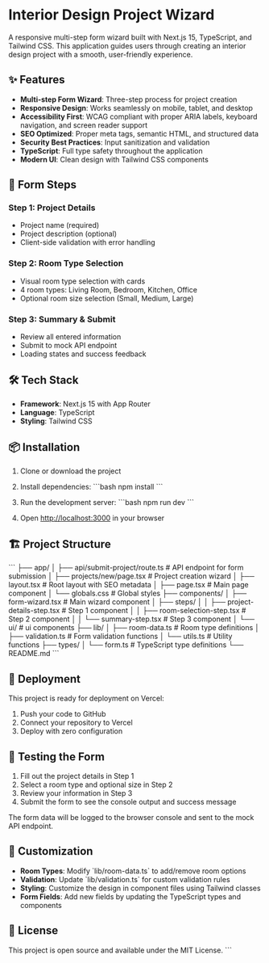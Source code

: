 # Interior Design Project Wizard

A responsive multi-step form wizard built with Next.js 15, TypeScript, and Tailwind CSS. This application guides users through creating an interior design project with a smooth, user-friendly experience.

## ✨ Features

- **Multi-step Form Wizard**: Three-step process for project creation
- **Responsive Design**: Works seamlessly on mobile, tablet, and desktop
- **Accessibility First**: WCAG compliant with proper ARIA labels, keyboard navigation, and screen reader support
- **SEO Optimized**: Proper meta tags, semantic HTML, and structured data
- **Security Best Practices**: Input sanitization and validation
- **TypeScript**: Full type safety throughout the application
- **Modern UI**: Clean design with Tailwind CSS components

## 🚀 Form Steps

### Step 1: Project Details
- Project name (required)
- Project description (optional)
- Client-side validation with error handling

### Step 2: Room Type Selection
- Visual room type selection with cards
- 4 room types: Living Room, Bedroom, Kitchen, Office
- Optional room size selection (Small, Medium, Large)

### Step 3: Summary & Submit
- Review all entered information
- Submit to mock API endpoint
- Loading states and success feedback

## 🛠️ Tech Stack

- **Framework**: Next.js 15 with App Router
- **Language**: TypeScript
- **Styling**: Tailwind CSS

## 📦 Installation

1. Clone or download the project
2. Install dependencies:
   \`\`\`bash
   npm install
   \`\`\`

3. Run the development server:
   \`\`\`bash
   npm run dev
   \`\`\`

4. Open [http://localhost:3000](http://localhost:3000) in your browser

## 🏗️ Project Structure

\`\`\`
├── app/
│   ├── api/submit-project/route.ts    # API endpoint for form submission
│   ├── projects/new/page.tsx          # Project creation wizard
│   ├── layout.tsx                     # Root layout with SEO metadata
│   ├── page.tsx                       # Main page component
│   └── globals.css                    # Global styles
├── components/
│   ├── form-wizard.tsx                # Main wizard component
│   ├── steps/
│   │   ├── project-details-step.tsx   # Step 1 component
│   │   ├── room-selection-step.tsx    # Step 2 component
│   │   └── summary-step.tsx           # Step 3 component
│   └── ui/                            # ui components
├── lib/
│   ├── room-data.ts                  # Room type definitions
│   ├── validation.ts                 # Form validation functions
│   └── utils.ts                      # Utility functions
├── types/
│   └── form.ts                       # TypeScript type definitions
└── README.md
\`\`\`


## 🚀 Deployment

This project is ready for deployment on Vercel:

1. Push your code to GitHub
2. Connect your repository to Vercel
3. Deploy with zero configuration

## 🧪 Testing the Form

1. Fill out the project details in Step 1
2. Select a room type and optional size in Step 2
3. Review your information in Step 3
4. Submit the form to see the console output and success message

The form data will be logged to the browser console and sent to the mock API endpoint.

## 🔧 Customization

- **Room Types**: Modify \`lib/room-data.ts\` to add/remove room options
- **Validation**: Update \`lib/validation.ts\` for custom validation rules
- **Styling**: Customize the design in component files using Tailwind classes
- **Form Fields**: Add new fields by updating the TypeScript types and components

## 📄 License

This project is open source and available under the MIT License.
\`\`\`
